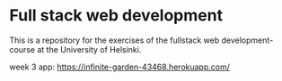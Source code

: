 # Full stack web development
This is a repository for the exercises of the fullstack web development- course at the University of Helsinki.


week 3 app: https://infinite-garden-43468.herokuapp.com/